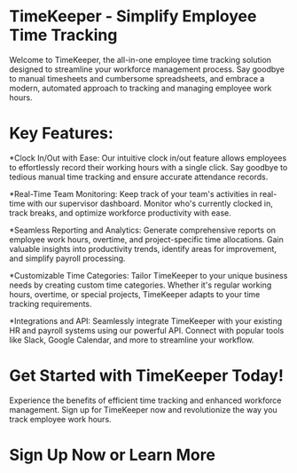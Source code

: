 # TimeKeeper - Simplify Employee Time Tracking

Welcome to TimeKeeper, the all-in-one employee time tracking solution designed to streamline your workforce management process. Say goodbye to manual timesheets and cumbersome spreadsheets, and embrace a modern, automated approach to tracking and managing employee work hours.

# Key Features:

*Clock In/Out with Ease: Our intuitive clock in/out feature allows employees to effortlessly record their working hours with a single click. Say goodbye to tedious manual time tracking and ensure accurate attendance records.

*Real-Time Team Monitoring: Keep track of your team's activities in real-time with our supervisor dashboard. Monitor who's currently clocked in, track breaks, and optimize workforce productivity with ease.

*Seamless Reporting and Analytics: Generate comprehensive reports on employee work hours, overtime, and project-specific time allocations. Gain valuable insights into productivity trends, identify areas for improvement, and simplify payroll processing.

*Customizable Time Categories: Tailor TimeKeeper to your unique business needs by creating custom time categories. Whether it's regular working hours, overtime, or special projects, TimeKeeper adapts to your time tracking requirements.

*Integrations and API: Seamlessly integrate TimeKeeper with your existing HR and payroll systems using our powerful API. Connect with popular tools like Slack, Google Calendar, and more to streamline your workflow.

# Get Started with TimeKeeper Today!

Experience the benefits of efficient time tracking and enhanced workforce management. Sign up for TimeKeeper now and revolutionize the way you track employee work hours.

# Sign Up Now or Learn More
